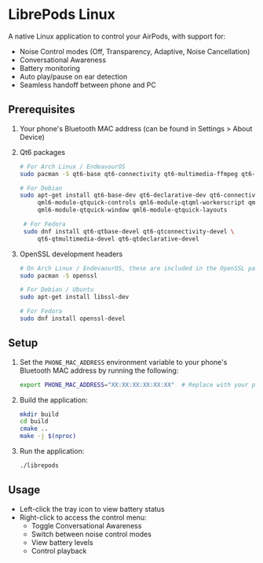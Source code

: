 # LibrePods Linux

A native Linux application to control your AirPods, with support for:

- Noise Control modes (Off, Transparency, Adaptive, Noise Cancellation)
- Conversational Awareness
- Battery monitoring
- Auto play/pause on ear detection
- Seamless handoff between phone and PC

## Prerequisites

1. Your phone's Bluetooth MAC address (can be found in Settings > About Device)
2. Qt6 packages

   ```bash
   # For Arch Linux / EndeavourOS
   sudo pacman -S qt6-base qt6-connectivity qt6-multimedia-ffmpeg qt6-multimedia

   # For Debian
   sudo apt-get install qt6-base-dev qt6-declarative-dev qt6-connectivity-dev qt6-multimedia-dev \
        qml6-module-qtquick-controls qml6-module-qtqml-workerscript qml6-module-qtquick-templates \
        qml6-module-qtquick-window qml6-module-qtquick-layouts

    # For Fedora
    sudo dnf install qt6-qtbase-devel qt6-qtconnectivity-devel \
        qt6-qtmultimedia-devel qt6-qtdeclarative-devel
   ```
3. OpenSSL development headers

    ```bash
    # On Arch Linux / EndevaourOS, these are included in the OpenSSL package, so you might already have them installed.
    sudo pacman -S openssl
    
    # For Debian / Ubuntu
    sudo apt-get install libssl-dev
    
    # For Fedora
    sudo dnf install openssl-devel
    ```
## Setup

1. Set the `PHONE_MAC_ADDRESS` environment variable to your phone's Bluetooth MAC address by running the following:

   ```bash
   export PHONE_MAC_ADDRESS="XX:XX:XX:XX:XX:XX"  # Replace with your phone's MAC
   ```

2. Build the application:

   ```bash
   mkdir build
   cd build
   cmake ..
   make -j $(nproc)
   ```

3. Run the application:

   ```bash
   ./librepods
   ```

## Usage

- Left-click the tray icon to view battery status
- Right-click to access the control menu:
  - Toggle Conversational Awareness
  - Switch between noise control modes
  - View battery levels
  - Control playback
